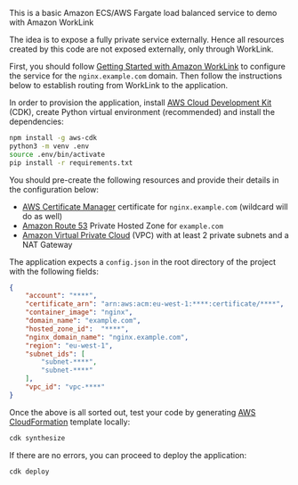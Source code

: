 This is a basic Amazon ECS/AWS Fargate load balanced service to demo with Amazon WorkLink

The idea is to expose a fully private service externally. Hence all resources created
by this code are not exposed externally, only through WorkLink.

First, you should follow [Getting Started with Amazon WorkLink](https://docs.aws.amazon.com/worklink/latest/ag/getting-started.html) to configure the service
for the `nginx.example.com` domain. Then follow the instructions below to establish routing
from WorkLink to the application.

In order to provision the application, install [AWS Cloud Development Kit](https://docs.aws.amazon.com/cdk/index.html) (CDK),
create Python virtual environment (recommended) and install the dependencies:
```bash
npm install -g aws-cdk
python3 -m venv .env
source .env/bin/activate
pip install -r requirements.txt
```

You should pre-create the following resources and provide their details in the configuration below:
* [AWS Certificate Manager](https://aws.amazon.com/certificate-manager/) certificate for `nginx.example.com` (wildcard will do as well)
* [Amazon Route 53](https://aws.amazon.com/route53/) Private Hosted Zone for `example.com`
* [Amazon Virtual Private Cloud](https://aws.amazon.com/vpc/) (VPC) with at least 2 private subnets and a NAT Gateway

The application expects a `config.json` in the root directory of the project with the following fields:
```json
{
    "account": "****",
    "certificate_arn": "arn:aws:acm:eu-west-1:****:certificate/****",
    "container_image": "nginx",
    "domain_name": "example.com",
    "hosted_zone_id":  "****",
    "nginx_domain_name": "nginx.example.com",
    "region": "eu-west-1",
    "subnet_ids": [
        "subnet-****", 
        "subnet-****"
    ],
    "vpc_id": "vpc-****"
}
```

Once the above is all sorted out, test your code by generating [AWS CloudFormation](https://aws.amazon.com/cloudformation/)
template locally:
```bash
cdk synthesize
```

If there are no errors, you can proceed to deploy the application:
```bash
cdk deploy
```
